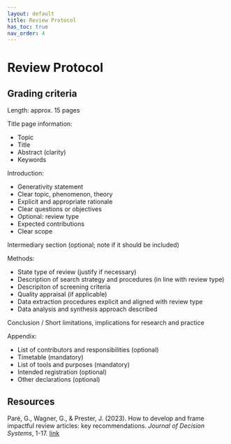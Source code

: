 ```yaml
---
layout: default
title: Review Protocol
has_toc: true
nav_order: 4
---
```


# Review Protocol

## Grading criteria

Length: approx. 15 pages

Title page information:

- Topic
- Title
- Abstract (clarity)
- Keywords

Introduction:

- Generativity statement
- Clear topic, phenomenon, theory
- Explicit and appropriate rationale
- Clear questions or objectives
- Optional: review type
- Expected contributions
- Clear scope

Intermediary section (optional; note if it should be included)

Methods:

- State type of review (justify if necessary)
- Description of search strategy and procedures (in line with review type)
- Descripiton of screening criteria
- Quality appraisal (if applicable)
- Data extraction procedures explicit and aligned with review type
- Data analysis and synthesis approach described

Conclusion / Short limitations, implications for research and practice

Appendix:

- List of contributors and responsibilities (optional)
- Timetable (mandatory)
- List of tools and purposes (mandatory)
- Intended registration (optional)
- Other declarations (optional)

## Resources

Paré, G., Wagner, G., & Prester, J. (2023). How to develop and frame impactful review articles: key recommendations. *Journal of Decision Systems*, 1-17. [link](https://www.tandfonline.com/doi/full/10.1080/12460125.2023.2197701)